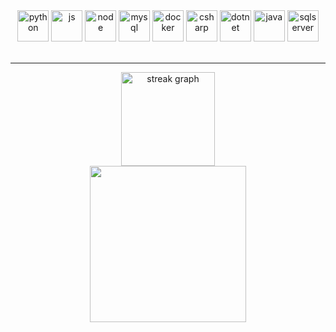 <div>
  <div align="center">
    <img height='50px' src="https://cdn.jsdelivr.net/gh/devicons/devicon@latest/icons/python/python-plain.svg" alt="python" />
    <img height='50px' src="https://cdn.jsdelivr.net/gh/devicons/devicon@latest/icons/javascript/javascript-plain.svg" alt="js" />
    <img height='50px' src="https://cdn.jsdelivr.net/gh/devicons/devicon@latest/icons/nodejs/nodejs-line-wordmark.svg" alt="node" />
    <img height='50px'src="https://cdn.jsdelivr.net/gh/devicons/devicon@latest/icons/mysql/mysql-original-wordmark.svg" alt="mysql"/>
    <img height='50px'src="https://cdn.jsdelivr.net/gh/devicons/devicon@latest/icons/docker/docker-original-wordmark.svg" alt="docker"/>
    <img height='50px'src="https://cdn.jsdelivr.net/gh/devicons/devicon@latest/icons/csharp/csharp-original.svg" alt="csharp"/>
    <img height='50px'src="https://cdn.jsdelivr.net/gh/devicons/devicon@latest/icons/dot-net/dot-net-original.svg" alt="dotnet"/>
    <img height='50px'src="https://cdn.jsdelivr.net/gh/devicons/devicon@latest/icons/java/java-plain.svg" alt="java"/>
    <img height='50px'src="https://cdn.jsdelivr.net/gh/devicons/devicon@latest/icons/microsoftsqlserver/microsoftsqlserver-original.svg" alt="sqlserver"/>
          
  </div>
  <br>
  <hr>
  <div align="center">
    <div>
      <img src="https://streak-stats.demolab.com/?user=wol-lucas&locale=en&mode=daily&theme=tokyonight&hide_border=true&border_radius=25" height="150" alt="streak graph"  />
    </div>
    <div>
        <img height='250em' src="https://github-readme-stats.vercel.app/api/top-langs/?username=wOL-Lucas&hide=html,css,lua&theme=tokyonight">
     </div>
  </div>
  </div>
